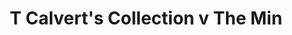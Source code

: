 ---
year: "1990"
serialNumber: "0120" 
game: "T Calvert's Collection"
title: "T Calvert's Collection v The Min"
gameLocation: "Littlebredy"
gameDate: "/1990"
result: ""
resultType: ""
type: "game"
---